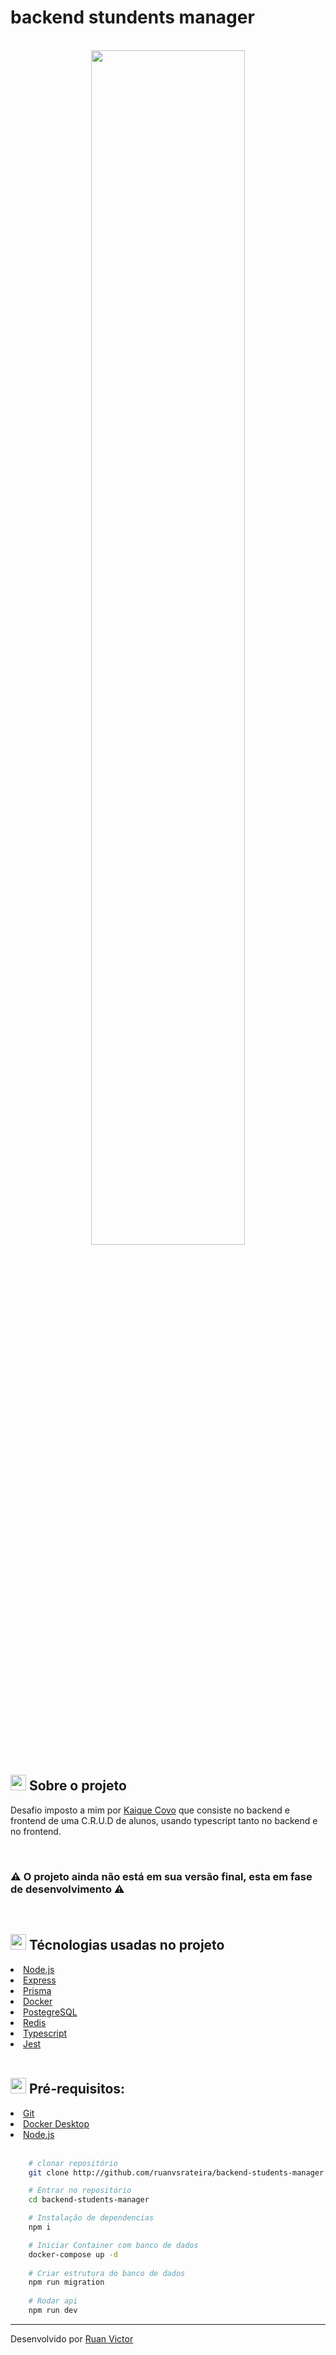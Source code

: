 <h1>backend stundents manager</h1>
<br>

<div
    align="center"
>
    <img 
            height="70%"
        width="70%"
    src="https://nodejs.org/static/images/logo.svg"/>
</div>


<h2><img style="height: 25px" src="https://github.githubassets.com/images/icons/emoji/unicode/1f4d1.png" />  Sobre o projeto</h2>
<p>Desafio imposto a mim por <a href="https://github.com/kaiqueCovo" target="__blank">Kaique Covo</a> que consiste no backend e frontend de uma C.R.U.D de alunos, usando typescript tanto no backend e no frontend.</p>

<br>

<h3>⚠️ O projeto ainda não está em sua versão final, esta em fase de desenvolvimento ⚠️</h3>

<br />

<h2><img style="height: 25px" src="https://github.githubassets.com/images/icons/emoji/unicode/1f680.png" /> Técnologias usadas no projeto</h2>

<li><a href="https://nodejs.org/en/">Node.js</a></li>
<li><a href="https://expressjs.com/">Express</a></li>
<li><a href="https://www.prisma.io/">Prisma</a></li>
<li><a href="https://www.docker.com/">Docker</a></li>
<li><a href="https://www.postgresql.org/">PostegreSQL</a></li>
<li><a href="https://redis.io/">Redis</a></li>
<li><a href="https://www.typescriptlang.org/">Typescript</a></li>
<li><a href="https://jestjs.io/">Jest</a></li>

<br>

<h2><img style="height: 25px" src="https://github.githubassets.com/images/icons/emoji/unicode/2139.png" />  Pré-requisitos: </h2>
<li><a href="https://git-scm.com/">Git</a></li>
<li><a href="https://www.docker.com/products/docker-desktop/">Docker Desktop</a></li>
<li><a href="https://nodejs.org/en/">Node.js</a></li>


<br>

```bash
    # clonar repositório
    git clone http://github.com/ruanvsrateira/backend-students-manager.git

    # Entrar no repositório
    cd backend-students-manager

    # Instalação de dependencias
    npm i 

    # Iniciar Container com banco de dados
    docker-compose up -d
    
    # Criar estrutura do banco de dados
    npm run migration
    
    # Rodar api
    npm run dev
```
<hr>


Desenvolvido por <a href="https://www.linkedin.com/in/ruanvsrateira" target="__blank">Ruan Victor</a>
